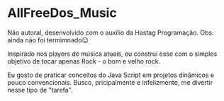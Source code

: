 # AllFreeDos_Music
Não autoral, desenvolvido com o auxílio da Hastag Programação. Obs: ainda não foi termimnado😐

Inspirado nos players de música atuais, eu construi esse com o simples objetivo de tocar
apenas Rock - o bom e velho rock.

Eu gosto de praticar conceitos do Java Script em projetos dinâmicos e pouco convencionais. 
Busco, pricipalmente e infelizmente, me divertir nesse tipo de "tarefa".
